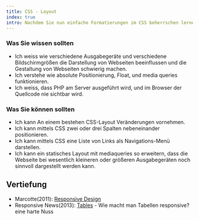 ```yaml
--- 
title: CSS - Layout
index: true
intro: Nachdem Sie nun einfache Formatierungen im CSS beherrschen lernen Sie wie sie das Layout der ganzen Seite beeinflussen können.
---
```


### Was Sie wissen sollten

* Ich weiss wie verschiedene Ausgabegeräte und verschiedene Bildschirmgrößen die Darstellung von Webseiten beeinflussen und die Gestaltung von Webseiten schwierig machen.
* Ich verstehe wie absolute Positionierung, Float, und media queries funktionieren.
* Ich weiss, dass PHP am Server ausgeführt wird, und im Browser der Quellcode nie sichtbar wird.

### Was Sie können sollten
* Ich kann An einem bestehen CSS-Layout Veränderungen vornehmen.
* Ich kann mittels CSS zwei oder drei Spalten nebeneinander positionieren.
* Ich kann mittels CSS eine Liste von Links als Navigations-Menü darstellen.
* Ich kann ein statisches Layout mit mediaqueries so erweitern, dass die Webseite bei wesentlich kleineren oder größeren Ausgabegeräten noch sinnvoll dargestellt werden kann.


## Vertiefung

* Marcotte(2011): [Responsive Design](http://www.amazon.com/Responsive-Design-Brief-People-Websites/dp/098444257X/)
* Responsive News(2013): [Tables](http://responsivenews.co.uk/post/52382349921/tables) - Wie macht man Tabellen responsive?  eine harte Nuss
